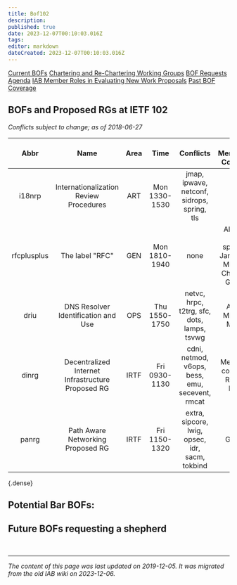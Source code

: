 ```yaml
---
title: Bof102
description: 
published: true
date: 2023-12-07T00:10:03.016Z
tags: 
editor: markdown
dateCreated: 2023-12-07T00:10:03.016Z
---
```



[Current BOFs](https://datatracker.ietf.org/wg/bofs/)
[Chartering and Re-Chartering Working Groups](https://datatracker.ietf.org/group/chartering/)
[BOF Requests](https://datatracker.ietf.org/doc/bof-requests)
[Agenda](https://datatracker.ietf.org/meeting/agenda/)
[IAB Member Roles in Evaluating New Work Proposals](https://www.iab.org/documents/correspondence-reports-documents/2012-2/iab-member-roles-in-evaluating-new-work-proposals/)
[Past BOF Coverage](/group/iab/Bof_Coverage)



## BOFs and Proposed RGs at IETF 102
*Conflicts subject to change; as of 2018-06-27*

|   **Abbr**  |                      **Name**                     | **Area** |    **Time**   |                  **Conflicts**                  |                   **IAB Member(s) Covering**                   | **IAB Shepherd** |
|:-----------:|:-------------------------------------------------:|:--------:|:-------------:|:-----------------------------------------------:|:--------------------------------------------------------------:|:----------------:|
| i18nrp      | Internationalization Review Procedures            | ART      | Mon 1330-1530 | jmap, ipwave, netconf, sidrops, spring, tls     | Ted                                                            |                  |
| rfcplusplus | The label "RFC"                                   | GEN      | Mon 1810-1940 | none                                            | Alissa is AD sponsor; Jari, Brian, Melinda, Christian, Gabriel |                  |
| driu        | DNS Resolver Identification and Use               | OPS      | Thu 1550-1750 | netvc, hrpc, t2trg, sfc, dots, lamps, tsvwg     | Alissa, Melinda, Martin                                        |                  |
| dinrg       | Decentralized Internet Infrastructure Proposed RG | IRTF     | Fri 0930-1130 | cdni, netmod, v6ops, bess, emu, secevent, rmcat | Melinda is co-chair; Robert, Brian                             |                  |
| panrg       | Path Aware Networking Proposed RG                 | IRTF     | Fri 1150-1320 | extra, sipcore, lwig, opsec, idr, sacm, tokbind | Gabriel                                                        |                  |
{.dense}


## Potential Bar BOFs:
## Future BOFs requesting a shepherd


&nbsp;
&nbsp;
&nbsp;

---

*The content of this page was last updated on 2019-12-05. It was migrated from the old IAB wiki on 2023-12-06.*